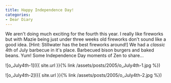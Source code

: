 ```yaml
---
title: Happy Independence Day!
categories:
- Dear Diary
---
```


We aren't doing much exciting for the fourth this year. I really like fireworks but with Mazie being just under three weeks old fireworks don't sound like a good idea. [Hint: Stillwater has the best fireworks around!] We had a _classic_ 4th of July barbecue in it's place. Barbecued bison burgers and baked beans. Yum!
Some Independence Day moments of Zen to share...

![o_July4th-1]({{ site.url }}{% link /assets/posts/2005/o_July4th-1.jpg %})

![o_July4th-2]({{ site.url }}{% link /assets/posts/2005/o_July4th-2.jpg %})
